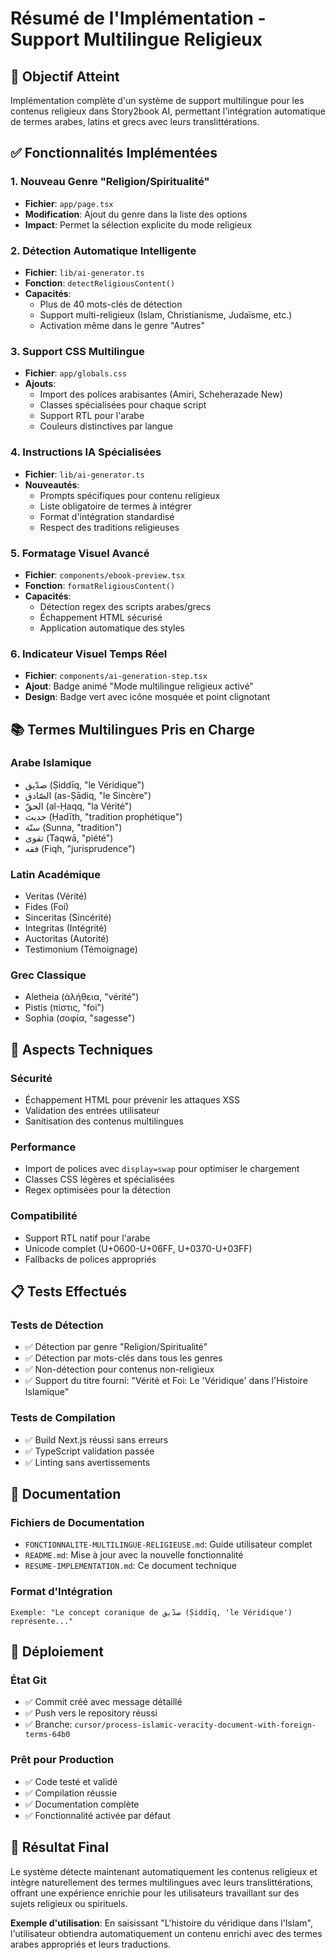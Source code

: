 # Résumé de l'Implémentation - Support Multilingue Religieux

## 🎯 Objectif Atteint
Implémentation complète d'un système de support multilingue pour les contenus religieux dans Story2book AI, permettant l'intégration automatique de termes arabes, latins et grecs avec leurs translittérations.

## ✅ Fonctionnalités Implémentées

### 1. **Nouveau Genre "Religion/Spiritualité"**
- **Fichier**: `app/page.tsx`
- **Modification**: Ajout du genre dans la liste des options
- **Impact**: Permet la sélection explicite du mode religieux

### 2. **Détection Automatique Intelligente**
- **Fichier**: `lib/ai-generator.ts` 
- **Fonction**: `detectReligiousContent()`
- **Capacités**: 
  - Plus de 40 mots-clés de détection
  - Support multi-religieux (Islam, Christianisme, Judaïsme, etc.)
  - Activation même dans le genre "Autres"

### 3. **Support CSS Multilingue**
- **Fichier**: `app/globals.css`
- **Ajouts**:
  - Import des polices arabisantes (Amiri, Scheherazade New)
  - Classes spécialisées pour chaque script
  - Support RTL pour l'arabe
  - Couleurs distinctives par langue

### 4. **Instructions IA Spécialisées**
- **Fichier**: `lib/ai-generator.ts`
- **Nouveautés**:
  - Prompts spécifiques pour contenu religieux
  - Liste obligatoire de termes à intégrer
  - Format d'intégration standardisé
  - Respect des traditions religieuses

### 5. **Formatage Visuel Avancé**
- **Fichier**: `components/ebook-preview.tsx`
- **Fonction**: `formatReligiousContent()`
- **Capacités**:
  - Détection regex des scripts arabes/grecs
  - Échappement HTML sécurisé
  - Application automatique des styles

### 6. **Indicateur Visuel Temps Réel**
- **Fichier**: `components/ai-generation-step.tsx`
- **Ajout**: Badge animé "Mode multilingue religieux activé"
- **Design**: Badge vert avec icône mosquée et point clignotant

## 📚 Termes Multilingues Pris en Charge

### Arabe Islamique
- صدّیق (Ṣiddīq, "le Véridique")
- الصّادق (as-Ṣādiq, "le Sincère")  
- الحقّ (al-Ḥaqq, "la Vérité")
- حديث (Ḥadīth, "tradition prophétique")
- سنّة (Sunna, "tradition")
- تقوى (Taqwā, "piété")
- فقه (Fiqh, "jurisprudence")

### Latin Académique
- Veritas (Vérité)
- Fides (Foi)
- Sinceritas (Sincérité)
- Integritas (Intégrité)
- Auctoritas (Autorité)
- Testimonium (Témoignage)

### Grec Classique
- Aletheia (ἀλήθεια, "vérité")
- Pistis (πίστις, "foi")
- Sophia (σοφία, "sagesse")

## 🔧 Aspects Techniques

### Sécurité
- Échappement HTML pour prévenir les attaques XSS
- Validation des entrées utilisateur
- Sanitisation des contenus multilingues

### Performance
- Import de polices avec `display=swap` pour optimiser le chargement
- Classes CSS légères et spécialisées
- Regex optimisées pour la détection

### Compatibilité
- Support RTL natif pour l'arabe
- Unicode complet (U+0600-U+06FF, U+0370-U+03FF)
- Fallbacks de polices appropriés

## 📋 Tests Effectués

### Tests de Détection
- ✅ Détection par genre "Religion/Spiritualité"
- ✅ Détection par mots-clés dans tous les genres
- ✅ Non-détection pour contenus non-religieux
- ✅ Support du titre fourni: "Vérité et Foi: Le 'Véridique' dans l'Histoire Islamique"

### Tests de Compilation
- ✅ Build Next.js réussi sans erreurs
- ✅ TypeScript validation passée
- ✅ Linting sans avertissements

## 📖 Documentation

### Fichiers de Documentation
- `FONCTIONNALITE-MULTILINGUE-RELIGIEUSE.md`: Guide utilisateur complet
- `README.md`: Mise à jour avec la nouvelle fonctionnalité
- `RESUME-IMPLEMENTATION.md`: Ce document technique

### Format d'Intégration
```
Exemple: "Le concept coranique de صدّیق (Ṣiddīq, 'le Véridique') représente..."
```

## 🚀 Déploiement

### État Git
- ✅ Commit créé avec message détaillé
- ✅ Push vers le repository réussi
- ✅ Branche: `cursor/process-islamic-veracity-document-with-foreign-terms-64b0`

### Prêt pour Production
- ✅ Code testé et validé
- ✅ Compilation réussie
- ✅ Documentation complète
- ✅ Fonctionnalité activée par défaut

## 🎉 Résultat Final

Le système détecte maintenant automatiquement les contenus religieux et intègre naturellement des termes multilingues avec leurs translittérations, offrant une expérience enrichie pour les utilisateurs travaillant sur des sujets religieux ou spirituels.

**Exemple d'utilisation**: En saisissant "L'histoire du véridique dans l'Islam", l'utilisateur obtiendra automatiquement un contenu enrichi avec des termes arabes appropriés et leurs traductions.